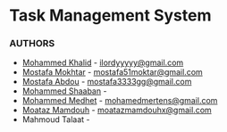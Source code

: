 # Task Management System

### AUTHORS
- [Mohammed Khalid](https://github.com/LORDyyyyy) - <ilordyyyyy@gmail.com>
- [Mostafa Mokhtar](https://github.com/mostsfa538) - <mostafa51moktar@gmail.com>
- [Mostafa Abdou](https://github.com/mstf74/) - <mostafa3333gg@gmail.com>
- [Mohammed Shaaban](https://github.com/MohamedShaabanIsmail) - <TODO>
- [Mohammed Medhet](https://github.com/Mohamedbeko443) - <mohamedmertens@gmail.com>
- [Moataz Mamdouh](https://github.com/MoatazMamdouh28) - <moatazmamdouhx@gmail.com>
- Mahmoud Talaat - <TODO>
